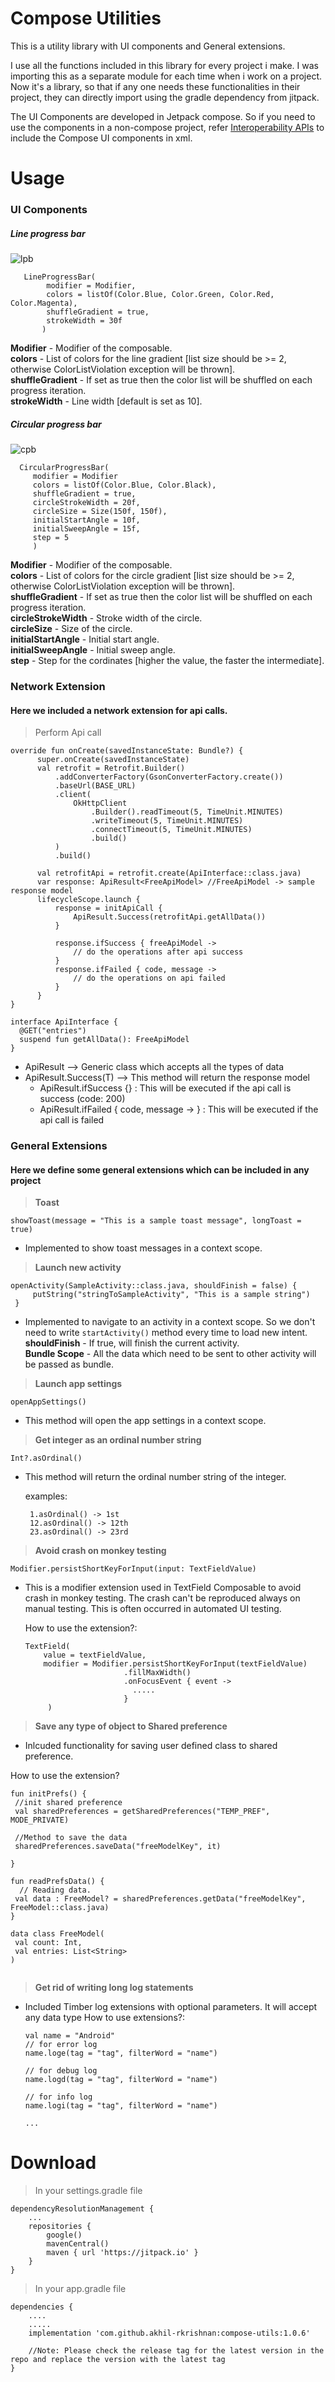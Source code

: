 # Compose Utilities

This is a utility library with UI components and General extensions.

I use all the functions included in this library for every project i make. I was importing this as a separate module for each time when i work on a project. Now it's a library, so that if any one needs these functionalities in their project, they can directly import using the gradle dependency from jitpack.

The UI Components are developed in Jetpack compose. So if you need to use the components in a non-compose project, refer [Interoperability APIs](https://developer.android.com/jetpack/compose/interop/interop-apis) to include the Compose UI components in xml.

# Usage
### UI Components
##### Line progress bar
![lpb](https://user-images.githubusercontent.com/30260853/205038531-180d45cb-1f8c-4573-aa7b-8ef495bb2488.gif)

       LineProgressBar(
            modifier = Modifier,
            colors = listOf(Color.Blue, Color.Green, Color.Red, Color.Magenta),
            shuffleGradient = true,
            strokeWidth = 30f
           )

**Modifier** - Modifier of the composable.\
**colors** - List of colors for the line gradient [list size should be >= 2, otherwise ColorListViolation exception will be thrown].\
**shuffleGradient** - If set as true then the color list will be shuffled on each progress iteration.\
**strokeWidth** - Line width [default is set as 10].

##### Circular progress bar
![cpb](https://user-images.githubusercontent.com/30260853/205042595-a048ce40-1b91-4a27-ba11-05814a081ba3.gif)

      CircularProgressBar(
         modifier = Modifier
         colors = listOf(Color.Blue, Color.Black),
         shuffleGradient = true,
         circleStrokeWidth = 20f,
         circleSize = Size(150f, 150f),
         initialStartAngle = 10f,
         initialSweepAngle = 15f,
         step = 5
         )

**Modifier** - Modifier of the composable.\
**colors** - List of colors for the circle gradient [list size should be >= 2, otherwise ColorListViolation exception will be thrown].\
**shuffleGradient** - If set as true then the color list will be shuffled on each progress iteration.\
**circleStrokeWidth** - Stroke width of the circle.\
**circleSize** - Size of the circle.\
**initialStartAngle** - Initial start angle. \
**initialSweepAngle** - Initial sweep angle. \
**step** - Step for the cordinates [higher the value, the faster the intermediate].

### Network Extension
#### Here we included a network extension for api calls.
> Perform Api call
  ```
  override fun onCreate(savedInstanceState: Bundle?) {
        super.onCreate(savedInstanceState)
        val retrofit = Retrofit.Builder()
            .addConverterFactory(GsonConverterFactory.create())
            .baseUrl(BASE_URL)
            .client(
                OkHttpClient
                    .Builder().readTimeout(5, TimeUnit.MINUTES)
                    .writeTimeout(5, TimeUnit.MINUTES)
                    .connectTimeout(5, TimeUnit.MINUTES)
                    .build()
            )
            .build()

        val retrofitApi = retrofit.create(ApiInterface::class.java)
        var response: ApiResult<FreeApiModel> //FreeApiModel -> sample response model
        lifecycleScope.launch {
            response = initApiCall {
                ApiResult.Success(retrofitApi.getAllData())
            }

            response.ifSuccess { freeApiModel ->
                // do the operations after api success 
            }
            response.ifFailed { code, message ->
                // do the operations on api failed 
            }
        }
  }

interface ApiInterface {
    @GET("entries")
    suspend fun getAllData(): FreeApiModel
}
  ``` 
- ApiResult<T> --> Generic class which accepts all the types of data
- ApiResult.Success(T) --> This method will return the response model
  - ApiResult<T>.ifSuccess {} : This will be executed if the api call is success (code: 200)
  - ApiResult<T>.ifFailed { code, message -> } : This will be executed if the api call is failed

### General Extensions
#### Here we define some general extensions which can be included in any project
> **Toast**
  ```
  showToast(message = "This is a sample toast message", longToast = true)
  ``` 
- Implemented to show toast messages in a context scope.

> **Launch new activity**
 ```
 openActivity(SampleActivity::class.java, shouldFinish = false) { 
      putString("stringToSampleActivity", "This is a sample string")
  }
  ```

- Implemented to navigate to an activity in a context scope. So we don't need to write `startActivity()` method every time to load new intent.\
  **shouldFinish** - If true, will finish the current activity. \
  **Bundle Scope** - All the data which need to be sent to other activity will be passed as bundle.

> **Launch app settings**
 ```
 openAppSettings()
  ```
- This method will open the app settings in a context scope.

> **Get integer as an ordinal number string**
 ```
 Int?.asOrdinal()
  ``` 
- This method will return the ordinal number string of the integer.

  examples:

       1.asOrdinal() -> 1st 
       12.asOrdinal() -> 12th 
       23.asOrdinal() -> 23rd

> **Avoid crash on monkey testing**
 ```
 Modifier.persistShortKeyForInput(input: TextFieldValue)
  ``` 
- This is a modifier extension used in TextField Composable to avoid crash in monkey testing. The crash can't be reproduced always on manual testing.
  This is often occurred in automated UI testing.

  How to use the extension?:
     ```
    TextField(
         value = textFieldValue,
         modifier = Modifier.persistShortKeyForInput(textFieldValue)
                           .fillMaxWidth()
                           .onFocusEvent { event ->
                             .....
                           } 
          )
    ```



> **Save any type of object to Shared preference**
- Inlcuded functionality for saving user defined class to shared preference.

How to use the extension?
  ```
  fun initPrefs() {
   //init shared preference
   val sharedPreferences = getSharedPreferences("TEMP_PREF", MODE_PRIVATE)
   
   //Method to save the data
   sharedPreferences.saveData("freeModelKey", it)
      
  }

  fun readPrefsData() {
    // Reading data.
   val data : FreeModel? = sharedPreferences.getData("freeModelKey", FreeModel::class.java)
  }

  data class FreeModel(
   val count: Int,
   val entries: List<String>
)


   ```

> **Get rid of writing long log statements**
- Included Timber log extensions with optional parameters. It will accept any data type
  How to use extensions?:
   ```
   val name = "Android"
   // for error log
   name.loge(tag = "tag", filterWord = "name")

   // for debug log
   name.logd(tag = "tag", filterWord = "name")

   // for info log
   name.logi(tag = "tag", filterWord = "name")

   ...

   ```  



# Download
> In your settings.gradle file
```
dependencyResolutionManagement {
    ...
    repositories {
        google()
        mavenCentral()
        maven { url 'https://jitpack.io' }    
    }
}
```

> In your app.gradle file
```
dependencies {
    ....
    .....  
    implementation 'com.github.akhil-rkrishnan:compose-utils:1.0.6'
    
    //Note: Please check the release tag for the latest version in the repo and replace the version with the latest tag
}
```

  
